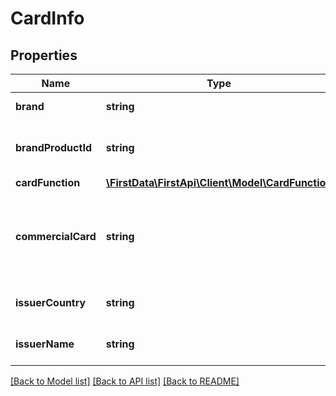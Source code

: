 # CardInfo

## Properties
Name | Type | Description | Notes
------------ | ------------- | ------------- | -------------
**brand** | **string** | The card brand. | [optional] 
**brandProductId** | **string** | The product ID of the brand. | [optional] 
**cardFunction** | [**\FirstData\FirstApi\Client\Model\CardFunction**](CardFunction.md) |  | [optional] 
**commercialCard** | **string** | Indicates whether it is a corporate or non-corporate card. | [optional] 
**issuerCountry** | **string** | The country of the issuer. | [optional] 
**issuerName** | **string** | The name of the issuer. | [optional] 

[[Back to Model list]](../README.md#documentation-for-models) [[Back to API list]](../README.md#documentation-for-api-endpoints) [[Back to README]](../README.md)


